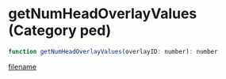 # getNumHeadOverlayValues (Category ped)

```js
function getNumHeadOverlayValues(overlayID: number): number
```

[filename](getNumHeadOverlayValues_m.md ':include')